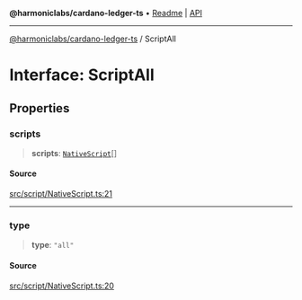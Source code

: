 **@harmoniclabs/cardano-ledger-ts** • [Readme](../Introduction.md) \| [API](../globals.md)

***

[@harmoniclabs/cardano-ledger-ts](../Introduction.md) / ScriptAll

# Interface: ScriptAll

## Properties

### scripts

> **scripts**: [`NativeScript`](../type-aliases/NativeScript.md)[]

#### Source

[src/script/NativeScript.ts:21](https://github.com/HarmonicLabs/cardano-ledger-ts/blob/d1659b0/src/script/NativeScript.ts#L21)

***

### type

> **type**: `"all"`

#### Source

[src/script/NativeScript.ts:20](https://github.com/HarmonicLabs/cardano-ledger-ts/blob/d1659b0/src/script/NativeScript.ts#L20)
